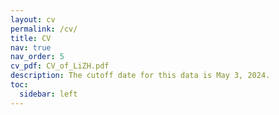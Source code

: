```yaml
---
layout: cv
permalink: /cv/
title: CV
nav: true
nav_order: 5
cv_pdf: CV_of_LiZH.pdf
description: The cutoff date for this data is May 3, 2024.
toc:
  sidebar: left
---
```

